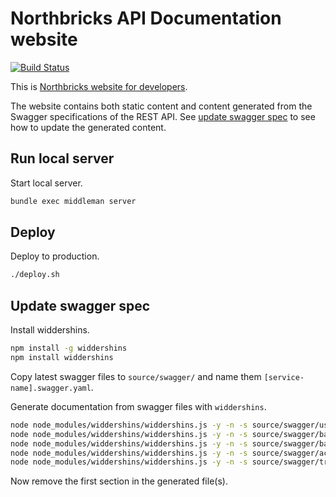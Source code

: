 # Northbricks API Documentation website
[![Build Status](https://travis-ci.org/NorthBricks/www.northbricks.com.svg)](https://travis-ci.org/NorthBricks/www.northbricks.com)

This is [Northbricks website for developers](http://www.northbricks.io).

The website contains both static content and content generated from the Swagger specifications of the REST API. See [update swagger spec](#update-swagger-spec) to see how to update the generated content.

## Run local server

Start local server.
```sh
bundle exec middleman server
```

## Deploy

Deploy to production.
```sh
./deploy.sh
```

## Update swagger spec

Install widdershins.
```sh
npm install -g widdershins
npm install widdershins
```

Copy latest swagger files to `source/swagger/` and name them `[service-name].swagger.yaml`.

Generate documentation from swagger files with `widdershins`.
```sh
node node_modules/widdershins/widdershins.js -y -n -s source/swagger/user.swagger.yaml -o source/includes/_user.swagger.md
node node_modules/widdershins/widdershins.js -y -n -s source/swagger/bank-auth.swagger.yaml -o source/includes/_bank-auth.swagger.md
node node_modules/widdershins/widdershins.js -y -n -s source/swagger/banks.swagger.yaml -o source/includes/_banks.swagger.md
node node_modules/widdershins/widdershins.js -y -n -s source/swagger/accounts.swagger.yaml -o source/includes/_accounts.swagger.md
node node_modules/widdershins/widdershins.js -y -n -s source/swagger/transactions.swagger.yaml -o source/includes/_transactions.swagger.md
```

Now remove the first section in the generated file(s).
